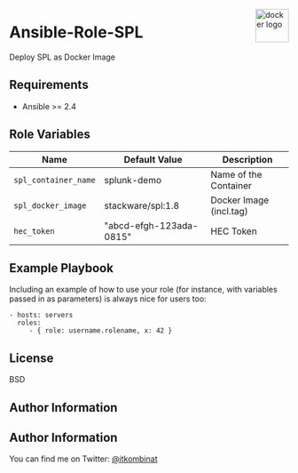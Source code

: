<p><img src="http://1000logos.net/wp-content/uploads/2017/07/Logo-Docker-500x394.jpg" alt="docker logo" title="docker" align="right" height="60" /></p>

Ansible-Role-SPL
=========

Deploy SPL as Docker Image

Requirements
------------

 - Ansible >= 2.4

Role Variables
--------------


| Name           | Default Value | Description                        |
| -------------- | ------------- | -----------------------------------|
| `spl_container_name` | splunk-demo  | Name of the Container |
| `spl_docker_image` | stackware/spl:1.8 | Docker Image (incl.tag) |
| `hec_token` | "abcd-efgh-123ada-0815" | HEC Token |


Example Playbook
----------------

Including an example of how to use your role (for instance, with variables passed in as parameters) is always nice for users too:

    - hosts: servers
      roles:
         - { role: username.rolename, x: 42 }

License
-------

BSD

Author Information
------------------

## Author Information

You can find me on Twitter: [@itkombinat](https://twitter.com/itkombinat)

